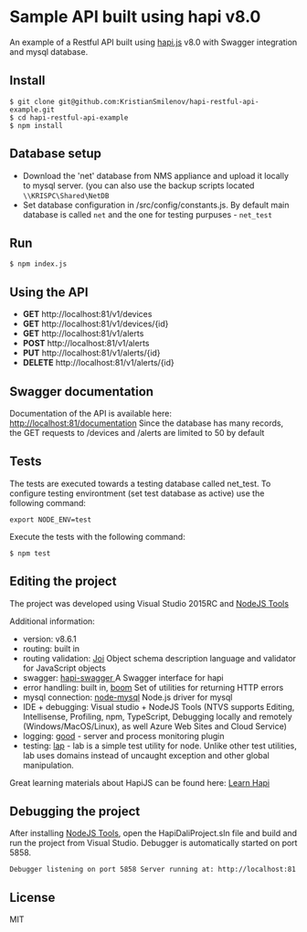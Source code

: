 Sample API built using hapi v8.0
=================================

An example of a Restful API built using [hapi.js](http://hapijs.com/) v8.0  with Swagger integration and mysql database.

Install
-------

`$ git clone git@github.com:KristianSmilenov/hapi-restful-api-example.git`  
`$ cd hapi-restful-api-example`  
`$ npm install`

Database setup
--------------

* Download the 'net' database from NMS appliance and upload it locally to mysql server. (you can also use the backup scripts located `\\KRISPC\Shared\NetDB`
* Set database configuration in /src/config/constants.js. By default main database is called `net` and the one for testing purpuses - `net_test`

Run
---

`$ npm index.js`

Using the API
-------------
* **GET** http://localhost:81/v1/devices
* **GET** http://localhost:81/v1/devices/{id}
* **GET**    http://localhost:81/v1/alerts
* **POST**   http://localhost:81/v1/alerts
* **PUT** 	 http://localhost:81/v1/alerts/{id}
* **DELETE** http://localhost:81/v1/alerts/{id}

Swagger documentation
-------------
Documentation of the API is available here: [http://localhost:81/documentation](http://localhost:81/documentation) Since the database has many records, the GET requests to /devices and /alerts are limited to 50 by default

Tests
-----
The tests are executed towards a testing database called net_test. To configure testing environtment (set test database as active) use the following command:

`export NODE_ENV=test`

Execute the tests with the following command:

`$ npm test`

Editing the project
-------------------

The project was developed using Visual Studio 2015RC and [NodeJS Tools](https://nodejstools.codeplex.com/)

Additional information:

* version: v8.6.1
* routing: built in
* routing validation: [Joi](https://github.com/hapijs/joi) Object schema description language and validator for JavaScript objects
* swagger: [hapi-swagger ](https://github.com/glennjones/hapi-swagger) A Swagger interface for hapi
* error handling: built in, [boom](https://github.com/hapijs/boom) Set of utilities for returning HTTP errors
* mysql connection: [node-mysql](https://github.com/felixge/node-mysql/) Node.js driver for mysql
* IDE + debugging: Visual studio + NodeJS Tools (NTVS supports Editing, Intellisense, Profiling, npm, TypeScript, Debugging locally and remotely (Windows/MacOS/Linux), as well Azure Web Sites and Cloud Service)
* logging: [good](https://github.com/hapijs/good) - server and process monitoring plugin
* testing: [lap](https://github.com/hapijs/lab) - lab is a simple test utility for node. Unlike other test utilities, lab uses domains instead of uncaught exception and other global manipulation. 

Great learning materials about HapiJS can be found here: [Learn Hapi](https://github.com/nelsonic/learn-hapi)

Debugging the project
-------------------

After installing [NodeJS Tools](https://nodejstools.codeplex.com/), open the HapiDaliProject.sln file and build and run the project from Visual Studio. Debugger is automatically started on port 5858.

`Debugger listening on port 5858
Server running at: http://localhost:81`

License
-------

MIT
